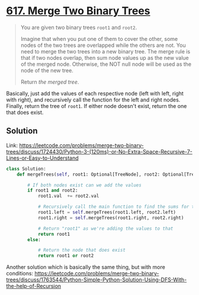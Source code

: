 # [617. Merge Two Binary Trees](https://leetcode.com/problems/merge-two-binary-trees/)

> You are given two binary trees `root1` and `root2`.
>
> Imagine that when you put one of them to cover the other, some nodes of the two trees are overlapped while the others are not. You need to merge the two trees into a new binary tree. The merge rule is that if two nodes overlap, then sum node values up as the new value of the merged node. Otherwise, the NOT null node will be used as the node of the new tree.
>
> Return *the merged tree*.

Basically, just add the values of each respective node (left with left, right with right), and recursively call the function for the left and right nodes. Finally, return the tree of `root1`. If either node doesn't exist, return the one that does exist.

## Solution

Link: https://leetcode.com/problems/merge-two-binary-trees/discuss/1724430/Python-3-(120ms)-or-No-Extra-Space-Recursive-7-Lines-or-Easy-to-Understand

```python
class Solution:
    def mergeTrees(self, root1: Optional[TreeNode], root2: Optional[TreeNode]) -> Optional[TreeNode]:

        # If both nodes exist can we add the values
        if root1 and root2:
            root1.val  += root2.val

            # Recursively call the main function to find the sums for the left and right nodes
            root1.left = self.mergeTrees(root1.left, root2.left)
            root1.right = self.mergeTrees(root1.right, root2.right)

            # Return "root1" as we're adding the values to that
            return root1
        else:

            # Return the node that does exist
            return root1 or root2
```

Another solution which is basically the same thing, but with more conditions: https://leetcode.com/problems/merge-two-binary-trees/discuss/1763544/Python-Simple-Python-Solution-Using-DFS-With-the-help-of-Recursion
